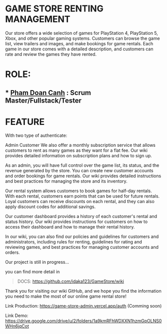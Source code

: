 
# GAME STORE RENTING MANAGEMENT

Our store offers a wide selection of games for PlayStation 4, PlayStation 5, Xbox, and other popular gaming systems. Customers can browse the game list, view trailers and images, and make bookings for game rentals. Each game in our store comes with a detailed description, and customers can rate and review the games they have rented. 

# ROLE: 
## * [Pham Doan Canh](https://github.com/idaka123) : Scrum Master/Fullstack/Tester


# FEATURE
With two type of authenticate:

Admin
Customer
We also offer a monthly subscription service that allows customers to rent as many games as they want for a flat fee. Our wiki provides detailed information on subscription plans and how to sign up.

As an admin, you will have full control over the game list, its status, and the revenue generated by the store. You can create new customer accounts and order bookings for game rentals. Our wiki provides detailed instructions and best practices for managing the store and its inventory.

Our rental system allows customers to book games for half-day rentals. With each rental, customers earn points that can be used for future rentals. Loyal customers can receive discounts on each rental, and they can also apply discount codes for additional savings.

Our customer dashboard provides a history of each customer's rental and status history. Our wiki provides instructions for customers on how to access their dashboard and how to manage their rental history.

In our wiki, you can also find our policies and guidelines for customers and administrators, including rules for renting, guidelines for rating and reviewing games, and best practices for managing customer accounts and orders.

Our project is still in progress... 

you can find more detail in 
> DOCS: https://github.com/idaka123/GameStore/wiki

Thank you for visiting our wiki GitHub, and we hope you find the information you need to make the most of our online game rental store!


Link Production: https://game-store-admin.vercel.app/auth (Comming soon)

Link Demo: https://drive.google.com/drive/u/2/folders/1a9kmRFhWDXXN1hzmGpOLNS0WHn6jqCot
